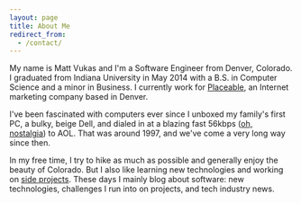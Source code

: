 ```yaml
---
layout: page
title: About Me
redirect_from:
  - /contact/
---
```

My name is Matt Vukas and I'm a Software Engineer from Denver, Colorado. I graduated from Indiana University in May 2014 with a B.S. in Computer Science and a minor in Business. I currently work for [Placeable](http://www.placeable.com/), an Internet marketing company based in Denver.

I've been fascinated with computers ever since I unboxed my family's first PC, a bulky, beige Dell, and dialed in at a blazing fast 56kbps ([oh, nostalgia](https://www.youtube.com/watch?v=D1UY7eDRXrs)) to AOL. That was around 1997, and we've come a very long way since then.

In my free time, I try to hike as much as possible and generally enjoy the beauty of Colorado. But I also like learning new technologies and working on [side projects](/projects). These days I mainly blog about software: new technologies, challenges I run into on projects, and tech industry news.

